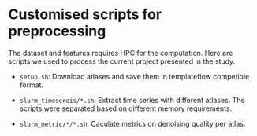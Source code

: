# Customised scripts for preprocessing 


The dataset and features requires HPC for the computation. Here are scripts we
used to process the current project presented in the study.

- `setup.sh`:
    Download atlases and save them in templateflow competible format.

- `slurm_timesereis/*.sh`: 
    Extract time series with different atlases. 
    The scripts were separated based on different memory requirements.
    
- `slurm_metric/*/*.sh`: 
    Caculate metrics on denoising quality per atlas.

